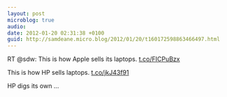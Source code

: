 ```yaml
---
layout: post
microblog: true
audio: 
date: 2012-01-20 02:31:38 +0100
guid: http://samdeane.micro.blog/2012/01/20/t160172598863466497.html
---
```

RT @sdw: This is how Apple sells its laptops.
[t.co/FICPuBzx](http://t.co/FICPuBzx)

This is how HP sells laptops. 
[t.co/jkJ43f91](http://t.co/jkJ43f91)

HP digs its own ...
